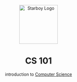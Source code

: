 <div align="center">
    <a href="https://skywalkerSam.dev">
        <img src="https://github.com/starboy-inc.png" alt="Starboy Logo" height=128>
    </a>
    <h1>CS 101</h1>
    introduction to <a href="https://en.wikipedia.org/wiki/Computer_science">Computer Science</a>
</div>

&nbsp;
